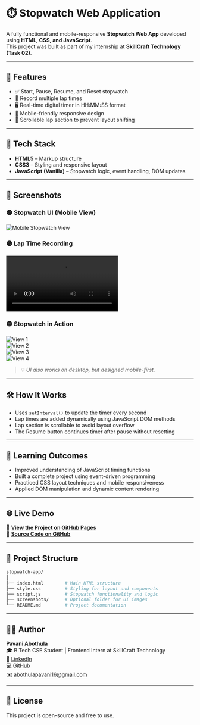 # ⏱️ Stopwatch Web Application

A fully functional and mobile-responsive **Stopwatch Web App** developed using **HTML, CSS, and JavaScript**.  
This project was built as part of my internship at **SkillCraft Technology (Task 02)**.

---

## 🚀 Features

- ✅ Start, Pause, Resume, and Reset stopwatch
- 🏁 Record multiple lap times
- 🖥️ Real-time digital timer in HH:MM:SS format
- 📱 Mobile-friendly responsive design
- 📜 Scrollable lap section to prevent layout shifting

---

## 🧰 Tech Stack

- **HTML5** – Markup structure
- **CSS3** – Styling and responsive layout
- **JavaScript (Vanilla)** – Stopwatch logic, event handling, DOM updates

---

## 📸 Screenshots

### 🟢 Stopwatch UI (Mobile View)
![Mobile Stopwatch View](./screenshots/mobile-device-mockup.png)



### 🟣 Lap Time Recording
![Lap Times recording](./screenshots/screen_recording.mp4)

### 🟡 Stopwatch in Action
![View 1](./screenshots/mobile_view_img_1.png)  
![View 2](./screenshots/mobile_view_img_2.png)  
![View 3](./screenshots/mobile_view_img_3.png)  
![View 4](./screenshots/mobile_view_img_4.png)


> 💡 *UI also works on desktop, but designed mobile-first.*

---

## 🛠️ How It Works

- Uses `setInterval()` to update the timer every second
- Lap times are added dynamically using JavaScript DOM methods
- Lap section is scrollable to avoid layout overflow
- The Resume button continues timer after pause without resetting

---

## 🧪 Learning Outcomes

- Improved understanding of JavaScript timing functions
- Built a complete project using event-driven programming
- Practiced CSS layout techniques and mobile responsiveness
- Applied DOM manipulation and dynamic content rendering

---

## 🌐 Live Demo

🔗 [**View the Project on GitHub Pages**](https://codingwithpavani.github.io/SCT_WD_2/)  
🔗 [**Source Code on GitHub**](https://github.com/codingWithPavani/SCT_WD_2)


---

## 📁 Project Structure

```bash
stopwatch-app/
│
├── index.html        # Main HTML structure
├── style.css         # Styling for layout and components
├── script.js         # Stopwatch functionality and logic
├── screenshots/      # Optional folder for UI images
└── README.md         # Project documentation
```

---

## 🙋‍♀️ Author

**Pavani Abothula**  
🎓 B.Tech CSE Student | Frontend Intern at SkillCraft Technology  
🔗 [LinkedIn](https://www.linkedin.com/in/pavani-abothula)  
💻 [GitHub](https://github.com/codingWithPavani)  
✉️ abothulapavani16@gmail.com

---

## 📄 License

This project is open-source and free to use.
